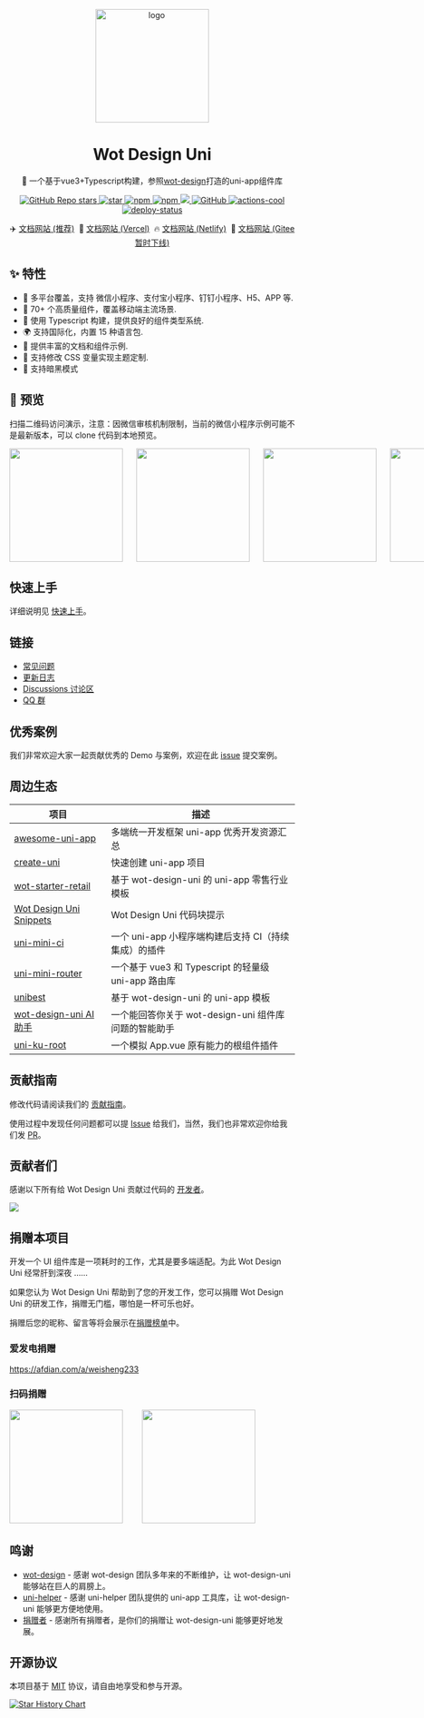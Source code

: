<p align="center">
    <img alt="logo" src="https://wot-design-uni.pages.dev/wot-design.png" width="200">
</p>
<h1 align="center">Wot Design Uni</h1>

<p align="center">📱 一个基于vue3+Typescript构建，参照<a href="https://github.com/jd-ftf/wot-design-mini?tab=readme-ov-file">wot-design</a>打造的uni-app组件库</p>

<p align="center">

<a href="https://github.com/Moonofweisheng/wot-design-uni">
  <img alt="GitHub Repo stars" src="https://img.shields.io/github/stars/Moonofweisheng/wot-design-uni?logo=github&color=%234d80f0&link=https%3A%2F%2Fgithub.com%2FMoonofweisheng%2Fwot-design-uni">
 </a>

<a href='https://gitee.com/wot-design-uni/wot-design-uni/stargazers'>
<img src='https://gitee.com/wot-design-uni/wot-design-uni/badge/star.svg?theme=gray' alt='star'>
</a>

<a href="https://www.npmjs.com/package/wot-design-uni">
  <img alt="npm" src="https://img.shields.io/npm/v/wot-design-uni?logo=npm&color=%234d80f0&link=https%3A%2F%2Fwww.npmjs.com%2Fpackage%2Fwot-design-uni">
</a>

<a href="https://www.npmjs.com/package/wot-design-uni">
  <img alt="npm" src="https://img.shields.io/npm/dw/wot-design-uni?logo=npm&link=https%3A%2F%2Fwww.npmjs.com%2Fpackage%2Fwot-design-uni">
</a>

<a href="https://www.npmjs.com/package/wot-design-uni">
  <img src="https://img.shields.io/npm/dt/wot-design-uni?style=flat-square">
</a>

<a href="https://github.com/Moonofweisheng/wot-design-uni">
  <img alt="GitHub" src="https://img.shields.io/github/license/Moonofweisheng/wot-design-uni?logo=github">
 </a>

<a href="https://github.com/actions-cool/" target="_blank" referrerpolicy="no-referrer">
  <img src="https://img.shields.io/badge/using-actions--cool-red?style=flat-square" alt="actions-cool" />
</a>

<a href="https://app.netlify.com/sites/wot-design-uni/deploys" target="_blank" referrerpolicy="no-referrer">
  <img src="https://api.netlify.com/api/v1/badges/0991d8a9-0fb0-483b-8961-5bde066bbd50/deploy-status" alt="deploy-status" />
</a>

</p>

<p align="center">
  ✈️ <a href="https://wot-design-uni.pages.dev/">文档网站 (推荐)</a>&nbsp;
  🚀 <a href="https://wot-design-uni.cn">文档网站 (Vercel)</a>&nbsp;
  🔥 <a href="https://wot-design-uni.netlify.app/">文档网站 (Netlify)</a>&nbsp;
  🚫 <a href="https://wot-design-uni.gitee.io/">文档网站 (Gitee暂时下线)</a>
</p>

## ✨ 特性

- 🎯 多平台覆盖，支持 微信小程序、支付宝小程序、钉钉小程序、H5、APP 等.
- 🚀 70+ 个高质量组件，覆盖移动端主流场景.
- 💪 使用 Typescript 构建，提供良好的组件类型系统.
- 🌍 支持国际化，内置 15 种语言包.
- 📖 提供丰富的文档和组件示例.
- 🎨 支持修改 CSS 变量实现主题定制.
- 🍭 支持暗黑模式

## 📱 预览

扫描二维码访问演示，注意：因微信审核机制限制，当前的微信小程序示例可能不是最新版本，可以 clone 代码到本地预览。

<p style="display:flex;gap:24px">
<img src="https://wot-design-uni.pages.dev/wx.jpg" width="200" height="200"/>
<img src="https://wot-design-uni.pages.dev/alipay.png" width="200" height="200" />
<img src="https://wot-design-uni.pages.dev/h5.png" width="200" height="200" />
<img src="https://wot-design-uni.pages.dev/android.png" width="200" height="200" />

</p>

## 快速上手

详细说明见 [快速上手](https://wot-design-uni.pages.dev/guide/quick-use.html)。

## 链接

- [常见问题](https://wot-design-uni.pages.dev/guide/common-problems.html)
- [更新日志](https://wot-design-uni.pages.dev/guide/changelog.html)
- [Discussions 讨论区](https://github.com/Moonofweisheng/wot-design-uni/discussions)
- [QQ 群](https://wot-design-uni.pages.dev/guide/join-group.html)
  
## 优秀案例

我们非常欢迎大家一起贡献优秀的 Demo 与案例，欢迎在此 [issue](https://github.com/Moonofweisheng/wot-design-uni/issues/16) 提交案例。

## 周边生态

| 项目                                                                                                        | 描述                                                 |
| ----------------------------------------------------------------------------------------------------------- | ---------------------------------------------------- |
| [awesome-uni-app](https://github.com/uni-helper/awesome-uni-app)                                            | 多端统一开发框架 uni-app 优秀开发资源汇总            |
| [create-uni](https://github.com/uni-helper/create-uni)                                                      | 快速创建 uni-app 项目                                |
| [wot-starter-retail](https://github.com/Moonofweisheng/wot-starter-retail)                                  | 基于 wot-design-uni 的 uni-app 零售行业模板          |
| [Wot Design Uni Snippets](https://marketplace.visualstudio.com/items?itemName=kiko.wot-design-uni-snippets) | Wot Design Uni 代码块提示                            |
| [uni-mini-ci](https://github.com/Moonofweisheng/uni-mini-ci)                                                | 一个 uni-app 小程序端构建后支持 CI（持续集成）的插件 |
| [uni-mini-router](https://github.com/Moonofweisheng/uni-mini-router)                                        | 一个基于 vue3 和 Typescript 的轻量级 uni-app 路由库  |
| [unibest](https://github.com/codercup/unibest)                                                              | 基于 wot-design-uni 的 uni-app 模板                  |
| [wot-design-uni AI 助手](https://www.coze.cn/store/bot/7347916532258701363)                                 | 一个能回答你关于 wot-design-uni 组件库问题的智能助手 |
| [uni-ku-root](https://github.com/uni-ku/root)                                                               | 一个模拟 App.vue 原有能力的根组件插件                  |

## 贡献指南

修改代码请阅读我们的 [贡献指南](./.github/CONTRIBUTING.md)。

使用过程中发现任何问题都可以提 [Issue](https://github.com/Moonofweisheng/wot-design-uni/issues) 给我们，当然，我们也非常欢迎你给我们发 [PR](https://github.com/Moonofweisheng/wot-design-uni/pulls)。

## 贡献者们

感谢以下所有给 Wot Design Uni 贡献过代码的 [开发者](https://github.com/Moonofweisheng/wot-design-uni/graphs/contributors)。

<a href="https://github.com/Moonofweisheng/wot-design-uni/graphs/contributors">
  <img src="https://contrib.rocks/image?repo=Moonofweisheng/wot-design-uni" />
</a>

## 捐赠本项目

开发一个 UI 组件库是一项耗时的工作，尤其是要多端适配。为此 Wot Design Uni 经常肝到深夜 ……  

如果您认为 Wot Design Uni 帮助到了您的开发工作，您可以捐赠 Wot Design Uni 的研发工作，捐赠无门槛，哪怕是一杯可乐也好。

捐赠后您的昵称、留言等将会展示在[捐赠榜单](https://wot-design-uni.cn/reward/donor.html)中。


### 爱发电捐赠

<a href="https://afdian.com/a/weisheng233">https://afdian.com/a/weisheng233</a>

### 扫码捐赠

<p>
<img src="https://wot-design-uni.pages.dev/weixinQrcode.jpg" width="200" height="200" style="margin-right:30px"/>
<img src="https://wot-design-uni.pages.dev/alipayQrcode.jpg" width="200" height="200" />
</p>

## 鸣谢

- [wot-design](https://github.com/jd-ftf/wot-design-mini) - 感谢 wot-design 团队多年来的不断维护，让 wot-design-uni 能够站在巨人的肩膀上。
- [uni-helper](https://github.com/uni-helper) - 感谢 uni-helper 团队提供的 uni-app 工具库，让 wot-design-uni 能够更方便地使用。
- [捐赠者](https://wot-design-uni.cn/reward/donor.html) - 感谢所有捐赠者，是你们的捐赠让 wot-design-uni 能够更好地发展。


## 开源协议

本项目基于 [MIT](https://zh.wikipedia.org/wiki/MIT%E8%A8%B1%E5%8F%AF%E8%AD%89) 协议，请自由地享受和参与开源。


[![Star History Chart](https://api.star-history.com/svg?repos=Moonofweisheng/wot-design-uni&type=Date)](https://star-history.com/#Moonofweisheng/wot-design-uni&Date)
